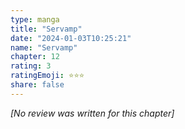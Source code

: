 ```yaml
---
type: manga
title: "Servamp"
date: "2024-01-03T10:25:21"
name: "Servamp"
chapter: 12
rating: 3
ratingEmoji: ⭐️⭐️⭐️
share: false
---
```


*[No review was written for this chapter]*
